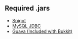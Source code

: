 Required .jars
--------------
* [Spigot](http://ci.md-5.net/job/Spigot/lastSuccessfulBuild/artifact/Spigot-Server/target/spigot.jar)
* [MySQL JDBC](http://dev.mysql.com/downloads/connector/j/)
* [Guava (Included with Bukkit)](https://code.google.com/p/guava-libraries/)
